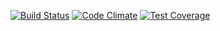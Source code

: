 [![Build Status](https://travis-ci.org/kai-jacobsen/kontentblocks.svg?branch=master)](https://travis-ci.org/kai-jacobsen/kontentblocks) [![Code Climate](https://codeclimate.com/github/kai-jacobsen/kontentblocks/badges/gpa.svg)](https://codeclimate.com/github/kai-jacobsen/kontentblocks) [![Test Coverage](https://codeclimate.com/github/kai-jacobsen/kontentblocks/badges/coverage.svg)](https://codeclimate.com/github/kai-jacobsen/kontentblocks)

